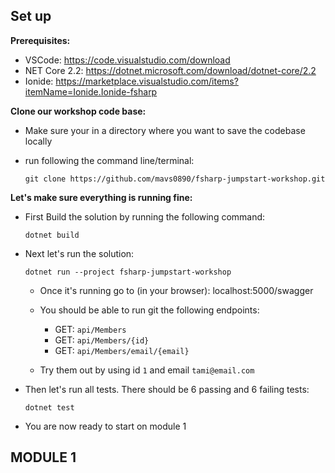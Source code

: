 

## Set up

**Prerequisites:**

* VSCode: https://code.visualstudio.com/download
* NET Core 2.2: https://dotnet.microsoft.com/download/dotnet-core/2.2
* Ionide: https://marketplace.visualstudio.com/items?itemName=Ionide.Ionide-fsharp

**Clone our workshop code base:**


* Make sure your in a directory where you want to save the codebase locally
* run following the command line/terminal:

    `git clone https://github.com/mavs0890/fsharp-jumpstart-workshop.git`

**Let's make sure everything is running fine:**

* First Build the solution by running the following command:

    `dotnet build`

* Next let's run the solution: 

    `dotnet run --project fsharp-jumpstart-workshop`

    * Once it's running go to (in your browser): localhost:5000/swagger
    * You should be able to run git the following endpoints:
        * GET: `api/Members`
        * GET: `api/Members/{id}`
        * GET: `api/Members/email/{email}`

    * Try them out by using id `1` and email `tami@email.com`

* Then let's run all tests. There should be 6 passing and 6 failing tests:

    `dotnet test`

* You are now ready to start on module 1


## MODULE 1



